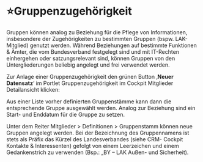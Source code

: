 ﻿---
order: 500
---
# ⭐Gruppenzugehörigkeit

Gruppen können analog zu Beziehung für die Pflege von Informationen, insbesondere der Zugehörigkeiten zu bestimmten Gruppen (bspw. LAK-Mitglied) genutzt werden. Während Beziehungen auf bestimmte Funktionen & Ämter, die vom Bundesverband festgelegt sind und mit IT-Rechten einhergehen oder satzungsrelevant sind, können Gruppen von den Untergliederungen beliebig angelegt und frei verwendet werden.

Zur Anlage einer Gruppenzugehörigkeit den grünen Button ‚**Neuer Datensatz**‘ im Portlet Gruppenzugehörigkeit im Cockpit Mitglieder Detailansicht klicken:

Aus einer Liste vorher definierten Gruppenstämme kann dann die entsprechende Gruppe ausgewählt werden. Analog zur Beziehung sind ein Start- und Enddatum für die Gruppe zu setzen.

Unter dem Reiter Mitglieder > Definitionen > Gruppenstamm können neue Gruppen angelegt werden. Bei der Bezeichnung des Gruppennamens ist stets als Präfix das Kürzel des Landesverbandes (siehe CRM- Cockpit Kontakte & Interessenten) gefolgt von einem Leerzeichen und einem Gedankenstrich zu verwenden (Bsp.: „BY – LAK Außen- und Sicherheit).
